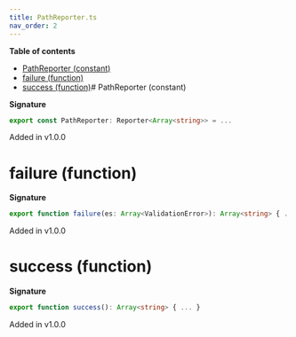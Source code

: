 ```yaml
---
title: PathReporter.ts
nav_order: 2
---
```


**Table of contents**

- [PathReporter (constant)](#pathreporter-constant)
- [failure (function)](#failure-function)
- [success (function)](#success-function)# PathReporter (constant)

**Signature**

```ts
export const PathReporter: Reporter<Array<string>> = ...
```

Added in v1.0.0

# failure (function)

**Signature**

```ts
export function failure(es: Array<ValidationError>): Array<string> { ... }
```

Added in v1.0.0

# success (function)

**Signature**

```ts
export function success(): Array<string> { ... }
```

Added in v1.0.0
